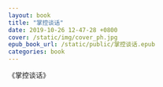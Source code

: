```yaml
---
layout: book
title: "掌控谈话"
date: 2019-10-26 12-47-28 +0800
cover: /static/img/cover_ph.jpg
epub_book_url: /static/public/掌控谈话.epub
categories: book
---
```


《掌控谈话》